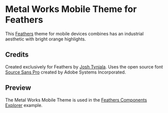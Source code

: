 # Metal Works Mobile Theme for Feathers

This [Feathers](http://feathersui.com/) theme for mobile devices combines has an industrial aesthetic with bright orange highlights.

## Credits

Created exclusively for Feathers by [Josh Tynjala](http://twitter.com/joshtynjala). Uses the open source font [Source Sans Pro](https://github.com/adobe/Source-Sans-Pro) created by Adobe Systems Incorporated.

## Preview

The Metal Works Mobile Theme is used in the [Feathers Components Explorer](http://feathersui.com/examples/components-explorer/) example.